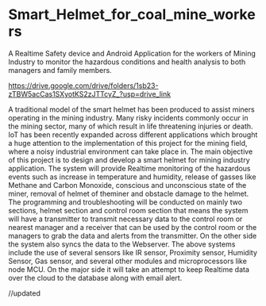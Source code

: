 # Smart_Helmet_for_coal_mine_workers
A Realtime Safety device and Android Application for the workers of Mining Industry to monitor the hazardous conditions and health analysis to both managers and family members.

https://drive.google.com/drive/folders/1sb23-zTBW5acCas1SXyotKS2zJTTcyZ_?usp=drive_link

A traditional model of the smart helmet has been produced to assist miners operating in the mining industry. 
Many risky incidents commonly occur in the mining sector, many of which result in life threatening injuries or death. 
IoT has been recently expanded across different applications which brought a huge attention to the implementation of this project for the mining field, where a noisy
industrial environment can take place in. The main objective of this project is to design and develop a smart helmet for mining industry application. 
The system will provide Realtime monitoring of the hazardous events such as increase in temperature and humidity, release of gasses 
like Methane and Carbon Monoxide, conscious and unconscious state of the miner, removal of helmet of theminer and obstacle damage to the helmet. 
The programming and troubleshooting will be conducted on mainly two sections, helmet section and control room section that means the system will have
a transmitter to transmit necessary data to the control room or nearest manager and a receiver that
can be used by the control room or the managers to grab the data and alerts from the transmitter.
On the other side the system also syncs the data to the Webserver. The above systems include the
use of several sensors like IR sensor, Proximity sensor, Humidity Sensor, Gas sensor, and several
other modules and microprocessors like node MCU. On the major side it will take an attempt to
keep Realtime data over the cloud to the database along with email alert.



//updated
